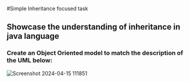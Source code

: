 #Simple Inheritance focused task
## Showcase the understanding of inheritance in java language
### Create an Object Oriented model to match the description of the UML below:
![Screenshot 2024-04-15 111851](https://github.com/PeterdhNgo/uni-projects/assets/148759172/1469da33-739c-44c7-836a-ce0a2d731d92)

